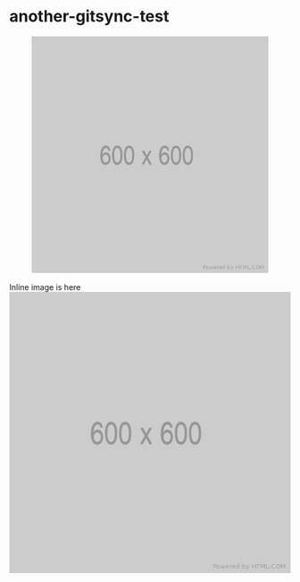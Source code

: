 # another-gitsync-test

<figure><img src=".gitbook/assets/600.png" alt="ALT TEXT TEST OLOLOLO"><figcaption></figcaption></figure>

Inline image is here ![](.gitbook/assets/600.png)
